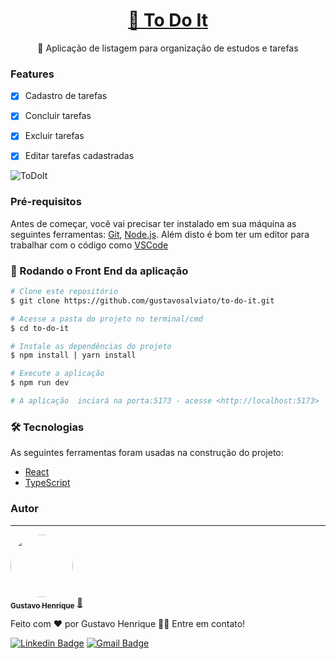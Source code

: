 <h1 align="center">
    <a href="https://todoitdev.netlify.app">🔗 To Do It</a>
</h1>

<p align="center">🚀 Aplicação de listagem para organização de estudos e tarefas</p>

### Features

- [x] Cadastro de tarefas
- [x] Concluir tarefas
- [x] Excluir tarefas
- [x] Editar tarefas cadastradas


![ToDoIt](https://i.imgur.com/RxhKvjf.png)

### Pré-requisitos

Antes de começar, você vai precisar ter instalado em sua máquina as seguintes ferramentas:
[Git](https://git-scm.com), [Node.js](https://nodejs.org/en/). 
Além disto é bom ter um editor para trabalhar com o código como [VSCode](https://code.visualstudio.com/)

### 🎲 Rodando o Front End da aplicação

```bash
# Clone este repositório
$ git clone https://github.com/gustavosalviato/to-do-it.git

# Acesse a pasta do projeto no terminal/cmd
$ cd to-do-it

# Instale as dependências do projeto
$ npm install | yarn install 

# Execute a aplicação
$ npm run dev

# A aplicação  inciará na porta:5173 - acesse <http://localhost:5173>
```


### 🛠 Tecnologias

As seguintes ferramentas foram usadas na construção do projeto:

- [React](https://pt-br.reactjs.org/)
- [TypeScript](https://www.typescriptlang.org/)


### Autor
---

<a href="https://blog.rocketseat.com.br/author/thiago/">
 <img style="border-radius: 50%;" src="https://avatars.githubusercontent.com/u/75762976?v=4" width="100px;" alt=""/>
 <br />
 <sub><b>Gustavo Henrique</b></sub></a> <a href="" title="User">🚀</a>


Feito com ❤️ por Gustavo Henrique 👋🏽 Entre em contato!

 [![Linkedin Badge](https://img.shields.io/badge/-Gustavo-blue?style=flat-square&logo=Linkedin&logoColor=white&link=https://www.linkedin.com/in/tgmarinho/)](https://www.linkedin.com/in/gustavo-henrique-910048212/) 
[![Gmail Badge](https://img.shields.io/badge/-gustavosalviato8.com-c14438?style=flat-square&logo=Gmail&logoColor=white&link=mailto:tgmarinho@gmail.com)](mailto:gustavosalviato8@gmail.com)
